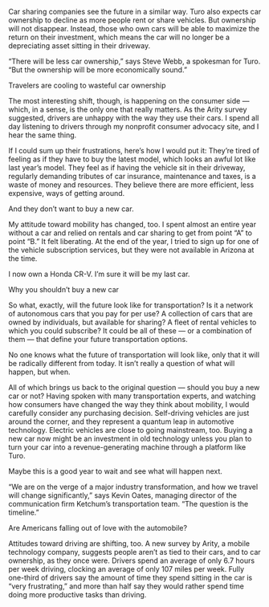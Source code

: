 


Car sharing companies see the future in a similar way. Turo also expects car ownership to decline as more people rent or share vehicles. But ownership will not disappear. Instead, those who own cars will be able to maximize the return on their investment, which means the car will no longer be a depreciating asset sitting in their driveway.

“There will be less car ownership,” says Steve Webb, a spokesman for Turo. “But the ownership will be more economically sound.”

Travelers are cooling to wasteful car ownership

The most interesting shift, though, is happening on the consumer side — which, in a sense, is the only one that really matters. As the Arity survey suggested, drivers are unhappy with the way they use their cars. I spend all day listening to drivers through my nonprofit consumer advocacy site, and I hear the same thing.

If I could sum up their frustrations, here’s how I would put it: They’re tired of feeling as if they have to buy the latest model, which looks an awful lot like last year’s model. They feel as if having the vehicle sit in their driveway, regularly demanding tributes of car insurance, maintenance and taxes, is a waste of money and resources. They believe there are more efficient, less expensive, ways of getting around.

And they don’t want to buy a new car.

My attitude toward mobility has changed, too. I spent almost an entire year without a car and relied on rentals and car sharing to get from point “A” to point “B.” It felt liberating. At the end of the year, I tried to sign up for one of the vehicle subscription services, but they were not available in Arizona at the time.

I now own a Honda CR-V. I’m sure it will be my last car.

Why you shouldn’t buy a new car

So what, exactly, will the future look like for transportation? Is it a network of autonomous cars that you pay for per use? A collection of cars that are owned by individuals, but available for sharing? A fleet of rental vehicles to which you could subscribe? It could be all of these — or a combination of them — that define your future transportation options.


No one knows what the future of transportation will look like, only that it will be radically different from today. It isn’t really a question of what will happen, but when.

All of which brings us back to the original question — should you buy a new car or not? Having spoken with many transportation experts, and watching how consumers have changed the way they think about mobility, I would carefully consider any purchasing decision. Self-driving vehicles are just around the corner, and they represent a quantum leap in automotive technology. Electric vehicles are close to going mainstream, too. Buying a new car now might be an investment in old technology unless you plan to turn your car into a revenue-generating machine through a platform like Turo.

Maybe this is a good year to wait and see what will happen next.

“We are on the verge of a major industry transformation, and how we travel will change significantly,” says Kevin Oates, managing director of the communication firm Ketchum’s transportation team. “The question is the timeline.”

Are Americans falling out of love with the automobile?

Attitudes toward driving are shifting, too. A new survey by Arity, a mobile technology company, suggests people aren’t as tied to their cars, and to car ownership, as they once were. Drivers spend an average of only 6.7 hours per week driving, clocking an average of only 107 miles per week. Fully one-third of drivers say the amount of time they spend sitting in the car is “very frustrating,” and more than half say they would rather spend time doing more productive tasks than driving.


